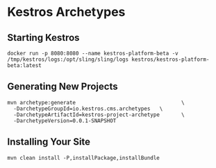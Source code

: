 # Kestros Archetypes

## Starting Kestros
```
docker run -p 8080:8080 --name kestros-platform-beta -v /tmp/kestros/logs:/opt/sling/sling/logs kestros/kestros-platform-beta:latest
```

## Generating New Projects
```
mvn archetype:generate                                  \
  -DarchetypeGroupId=io.kestros.cms.archetypes   \
  -DarchetypeArtifactId=kestros-project-archetype       \
  -DarchetypeVersion=0.0.1-SNAPSHOT
```

## Installing Your Site
```
mvn clean install -P,installPackage,installBundle
```